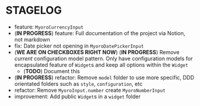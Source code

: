 # STAGELOG

- feature: `MyoroCurrencyInput`
- (**IN PROGRESS**) feature: Full documentation of the project via Notion, not markdown
- fix: Date picker not opening in `MyoroDatePickerInput`
- (**WE ARE ON CHECKBOXES RIGHT NOW**) (**IN PROGRESS**) Remove *current* configuration model pattern. Only have configuration models for encapsulated feature of `Widget`s and keep all options within the `Widget`
  - (**TODO**) Document this
- (**IN PROGRESS**) refactor: Remove `model` folder to use more specific, DDD orientated folders such as `style`, `configuration`, etc
- refactor: Remove `MyoroInput.number` create `MyoroNumberInput`
- improvement: Add public `Widget`s in a `widget` folder
